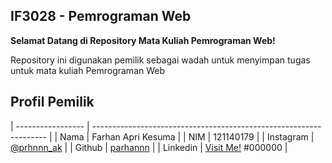 ## IF3028 - Pemrograman Web

**Selamat Datang di Repository Mata Kuliah Pemrograman Web!**

Repository ini digunakan pemilik sebagai wadah untuk menyimpan tugas untuk mata kuliah Pemrograman Web

## Profil Pemilik

| ----------------- | ------------------------------------------------------------------ |
| Nama | Farhan Apri Kesuma |
| NIM | 121140179 |
| Instagram | [@prhnnn_ak](https://www.instagram.com/prhnnn_ak/) |
| Github | [parhannn](https://github.com/parhannn) |
| Linkedin | [Visit Me!](https://www.linkedin.com/in/farhan-apri-kesuma/) #000000 |
